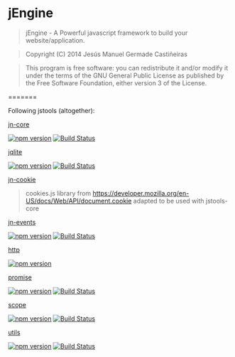 jEngine
=======

>	jEngine - A Powerful javascript framework to build your website/application.

>	Copyright (C) 2014  Jesús Manuel Germade Castiñeiras

>	This program is free software: you can redistribute it and/or modify
>	it under the terms of the GNU General Public License as published by
>	the Free Software Foundation, either version 3 of the License.

=======

Following jstools (altogether):

[jn-core](https://github.com/jstools/jn-core)

[![npm version](https://badge.fury.io/js/jn-core.svg)](http://badge.fury.io/js/jn-core)
[![Build Status](https://travis-ci.org/jstools/jn-core.svg?branch=master)](https://travis-ci.org/jstools/jn-core)

[jqlite](https://github.com/jstools/jqlite)

[![npm version](https://badge.fury.io/js/jqlite.svg)](http://badge.fury.io/js/jqlite)
[![Build Status](https://travis-ci.org/jstools/jqlite.svg?branch=master)](https://travis-ci.org/jstools/jqlite)

[jn-cookie](https://github.com/jstools/jn-cookie)
> cookies.js library from https://developer.mozilla.org/en-US/docs/Web/API/document.cookie
> adapted to be used with jstools-core

[jn-events](https://github.com/jstools/jn-events)

[![npm version](https://badge.fury.io/js/jn-events.svg)](http://badge.fury.io/js/jn-events)
[![Build Status](https://travis-ci.org/jstools/jn-events.svg?branch=master)](https://travis-ci.org/jstools/jn-events)

[http](https://github.com/jstools/jn-http)

[![npm version](https://badge.fury.io/js/jn-http.svg)](http://badge.fury.io/js/jn-http)

[promise](https://github.com/jstools/jn-promise)

[![npm version](https://badge.fury.io/js/jn-promise.svg)](http://badge.fury.io/js/jn-promise)
[![Build Status](https://travis-ci.org/jstools/jn-promise.svg?branch=master)](https://travis-ci.org/jstools/jn-promise)

[scope](https://github.com/jstools/jn-scope)

[![npm version](https://badge.fury.io/js/jn-scope.svg)](http://badge.fury.io/js/jn-scope)
[![Build Status](https://travis-ci.org/jstools/jn-scope.svg?branch=master)](https://travis-ci.org/jstools/jn-scope)

[utils](https://github.com/jstools/jn-utils)

[![npm version](https://badge.fury.io/js/jn-utils.svg)](http://badge.fury.io/js/jn-utils)
[![Build Status](https://travis-ci.org/jstools/jn.js.svg?branch=master)](https://travis-ci.org/jstools/jn-utils)
